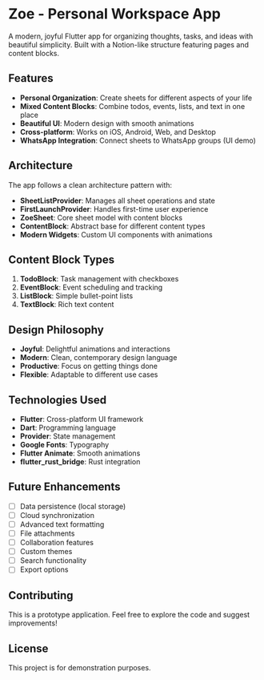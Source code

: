 # Zoe - Personal Workspace App

A modern, joyful Flutter app for organizing thoughts, tasks, and ideas with beautiful simplicity. Built with a Notion-like structure featuring pages and content blocks.

## Features

- **Personal Organization**: Create sheets for different aspects of your life
- **Mixed Content Blocks**: Combine todos, events, lists, and text in one place
- **Beautiful UI**: Modern design with smooth animations
- **Cross-platform**: Works on iOS, Android, Web, and Desktop
- **WhatsApp Integration**: Connect sheets to WhatsApp groups (UI demo)

## Architecture

The app follows a clean architecture pattern with:

- **SheetListProvider**: Manages all sheet operations and state
- **FirstLaunchProvider**: Handles first-time user experience
- **ZoeSheet**: Core sheet model with content blocks
- **ContentBlock**: Abstract base for different content types
- **Modern Widgets**: Custom UI components with animations

## Content Block Types

1. **TodoBlock**: Task management with checkboxes
2. **EventBlock**: Event scheduling and tracking
3. **ListBlock**: Simple bullet-point lists
4. **TextBlock**: Rich text content

## Design Philosophy

- **Joyful**: Delightful animations and interactions
- **Modern**: Clean, contemporary design language
- **Productive**: Focus on getting things done
- **Flexible**: Adaptable to different use cases

## Technologies Used

- **Flutter**: Cross-platform UI framework
- **Dart**: Programming language
- **Provider**: State management
- **Google Fonts**: Typography
- **Flutter Animate**: Smooth animations
- **flutter_rust_bridge**: Rust integration

## Future Enhancements

- [ ] Data persistence (local storage)
- [ ] Cloud synchronization
- [ ] Advanced text formatting
- [ ] File attachments
- [ ] Collaboration features
- [ ] Custom themes
- [ ] Search functionality
- [ ] Export options

## Contributing

This is a prototype application. Feel free to explore the code and suggest improvements!

## License

This project is for demonstration purposes.
